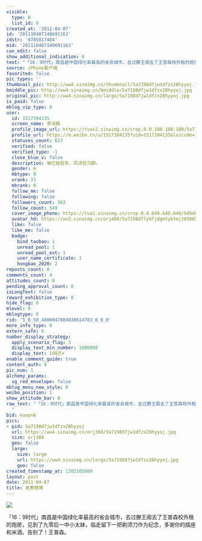 ```yaml
---
visible:
  type: 0
  list_id: 0
created_at: '2011-04-07'
id: '201110407140691163'
idstr: '8785817404'
mid: '201110407140691163'
can_edit: false
show_additional_indication: 0
text: "「16：9时代」南昌是中国绿化率最高的省会城市，去过滕王阁去了王普森校外租的炮房，见到了九零后一中小太妹，临走留下一把剃须刀作为纪念，多谢你的插座和米酒。告别了！王普森。 "
source: iPhone客户端
favorited: false
pic_types: ''
thumbnail_pic: http://ww4.sinaimg.cn/thumbnail/5a7198d7jw1dfzx28hyyoj.jpg
bmiddle_pic: http://ww4.sinaimg.cn/bmiddle/5a7198d7jw1dfzx28hyyoj.jpg
original_pic: http://ww4.sinaimg.cn/large/5a7198d7jw1dfzx28hyyoj.jpg
is_paid: false
mblog_vip_type: 0
user:
  id: 1517394135
  screen_name: 李消极
  profile_image_url: https://tvax2.sinaimg.cn/crop.0.0.180.180.180/5a7198d7ly8fjdgmtyktmj20500500so.jpg?KID=imgbed,tva&Expires=1606400134&ssig=pbj03i8oIn
  profile_url: https://m.weibo.cn/u/1517394135?uid=1517394135&luicode=10000011&lfid=2304131517394135_-_WEIBO_SECOND_PROFILE_WEIBO
  statuses_count: 613
  verified: false
  verified_type: -1
  close_blue_v: false
  description: 唯忆轻狂年，风流任沉醉。
  gender: m
  mbtype: 0
  urank: 33
  mbrank: 0
  follow_me: false
  following: false
  followers_count: 362
  follow_count: 549
  cover_image_phone: https://tva1.sinaimg.cn/crop.0.0.640.640.640/549d0121tw1egm1kjly3jj20hs0hsq4f.jpg
  avatar_hd: https://wx2.sinaimg.cn/orj480/5a7198d7ly8fjdgmtyktmj20500500so.jpg
  like: false
  like_me: false
  badge:
    bind_taobao: 1
    unread_pool: 1
    unread_pool_ext: 1
    user_name_certificate: 1
    hongbao_2020: 2
reposts_count: 0
comments_count: 4
attitudes_count: 0
pending_approval_count: 0
isLongText: false
reward_exhibition_type: 0
hide_flag: 0
mlevel: 0
mblogtype: 0
rid: '5_0_50_4806047084038614783_0_0_0'
more_info_type: 0
extern_safe: 0
number_display_strategy:
  apply_scenario_flag: 3
  display_text_min_number: 1000000
  display_text: 100万+
enable_comment_guide: true
content_auth: 0
pic_num: 1
alchemy_params:
  ug_red_envelope: false
mblog_menu_new_style: 0
weibo_position: 1
show_attitude_bar: 0
raw_text: "「16：9时代」南昌是中国绿化率最高的省会城市，去过滕王阁去了王普森校外租的炮房，见到了九零后一中小太妹，临走留下一把剃须刀作为纪念，多谢你的插座和米酒。告别了！王普森。
  ​​​"
bid: eaopn6
pics:
- pid: 5a7198d7jw1dfzx28hyyoj
  url: https://ww4.sinaimg.cn/orj360/5a7198d7jw1dfzx28hyyoj.jpg
  size: orj360
  geo: false
  large:
    size: large
    url: https://ww4.sinaimg.cn/large/5a7198d7jw1dfzx28hyyoj.jpg
    geo: false
created_timestamp_at: 1302105600
layout: post
date: 2011-04-07
title: 发表微博
---
```


![](https://image.baidu.com/search/down?url=http://ww4.sinaimg.cn/large/5a7198d7jw1dfzx28hyyoj.jpg)

「16：9时代」南昌是中国绿化率最高的省会城市，去过滕王阁去了王普森校外租的炮房，见到了九零后一中小太妹，临走留下一把剃须刀作为纪念，多谢你的插座和米酒。告别了！王普森。 

